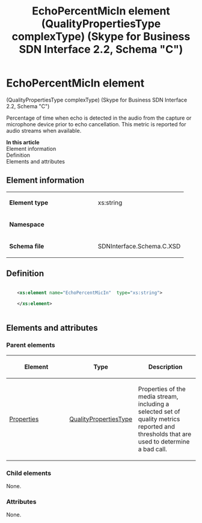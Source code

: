 ﻿---
title: EchoPercentMicIn element (QualityPropertiesType complexType) (Skype for Business SDN Interface 2.2, Schema "C")
TOCTitle: EchoPercentMicIn element
ms:assetid: 16e4ae8e-31ed-f754-8805-3adc7a68dd25
ms:mtpsurl: https://msdn.microsoft.com/en-us/library/Mt404751(v=office.16)
ms:contentKeyID: 68250664
ms.date: 08/24/2015
mtps_version: v=office.16
dev_langs:
- xml
---

# EchoPercentMicIn element 

(QualityPropertiesType complexType) (Skype for Business SDN Interface 2.2, Schema \"C\")

Percentage of time when echo is detected in the audio from the capture or microphone device prior to echo cancellation. This metric is reported for audio streams when available.

**In this article**  
Element information  
Definition  
Elements and attributes  

## Element information

<table>
<colgroup>
<col style="width: 50%" />
<col style="width: 50%" />
</colgroup>
<tbody>
<tr class="odd">
<td><p><strong>Element type</strong></p></td>
<td><p>xs:string</p></td>
</tr>
<tr class="even">
<td><p><strong>Namespace</strong></p></td>
<td><p></p></td>
</tr>
<tr class="odd">
<td><p><strong>Schema file</strong></p></td>
<td><p>SDNInterface.Schema.C.XSD</p></td>
</tr>
</tbody>
</table>


## Definition

```xml

    <xs:element name="EchoPercentMicIn"  type="xs:string">
    
    </xs:element>
  
```

## Elements and attributes

### Parent elements

<table>
<colgroup>
<col style="width: 33%" />
<col style="width: 33%" />
<col style="width: 33%" />
</colgroup>
<thead>
<tr class="header">
<th><p>Element</p></th>
<th><p>Type</p></th>
<th><p>Description</p></th>
</tr>
</thead>
<tbody>
<tr class="odd">
<td><p><a href="properties-element-qualitytype-complextype-skype-for-business-sdn-interface-2-2-schema-c.md">Properties</a></p></td>
<td><p><a href="qualitypropertiestype-complextype-skype-for-business-sdn-interface-2-2-schema-c.md">QualityPropertiesType</a></p></td>
<td><p>Properties of the media stream, including a selected set of quality metrics reported and thresholds that are used to determine a bad call.</p></td>
</tr>
</tbody>
</table>


### Child elements

None.

### Attributes

None.

